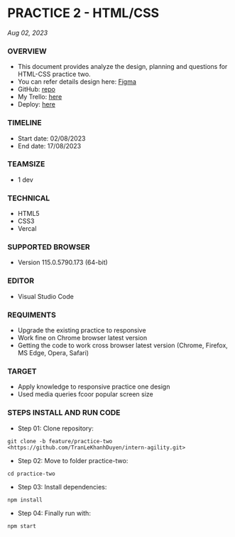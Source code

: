 # PRACTICE 2 - HTML/CSS
*Aug 02, 2023*

### OVERVIEW
* This document provides analyze the design, planning and questions for HTML-CSS practice two.
* You can refer details design here: [Figma](https://www.figma.com/file/QIMFoTvHjbrnZy6sp24DKz/Yoora-CMS-(Copy)-(Copy)?type=design&node-id=0-1&mode=design&t=sMtIHNgTzubuZnWL-0)
* GitHub: [repo](https://github.com/TranLeKhanhDuyen/intern-agility/tree/learn-html-css)
* My Trello: [here](https://trello.com/b/yQlmWuS5/internship-duyen-tran-practicetwo0)
* Deploy: [here](https://pr2-yoora-git-feature-practice-two-tranlekhanhduyen.vercel.app/#)
### TIMELINE
* Start date: 02/08/2023
* End date: 17/08/2023
  
### TEAMSIZE
* 1 dev

### TECHNICAL
* HTML5
* CSS3
* Vercal

### SUPPORTED BROWSER
* Version 115.0.5790.173 (64-bit)

### EDITOR
* Visual Studio Code
  
### REQUIMENTS
* Upgrade the existing practice to responsive
* Work fine on Chrome browser latest version
* Getting the code to work cross browser latest version (Chrome, Firefox, MS Edge, Opera, Safari)


### TARGET
* Apply knowledge to responsive practice one design
* Used media queries fcoor popular screen size

### STEPS INSTALL AND RUN CODE
- Step 01: Clone repository:

```
git clone -b feature/practice-two <https://github.com/TranLeKhanhDuyen/intern-agility.git>
```

- Step 02: Move to folder practice-two:

```
cd practice-two
```

- Step 03: Install dependencies:

```
npm install
```

- Step 04: Finally run with:

```
npm start
```
